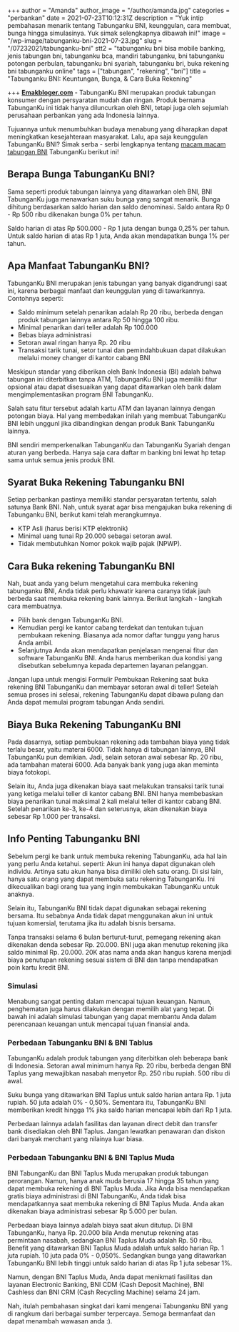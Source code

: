 +++
author = "Amanda"
author_image = "/author/amanda.jpg"
categories = "perbankan"
date = 2021-07-23T10:12:31Z
description = "Yuk intip pembahasan menarik tentang Tabunganku BNI, keunggulan, cara membuat, bunga hingga simulasinya. Yuk simak selengkapnya dibawah ini!"
image = "/wp-image/tabunganku-bni-2021-07-23.jpg"
slug = "/07232021/tabunganku-bni"
stt2 = "tabunganku bni bisa mobile banking, jenis tabungan bni, tabunganku bca, mandiri tabunganku, bni tabunganku potongan perbulan, tabunganku bni syariah, tabunganku bri, buka rekening bni tabunganku online"
tags = ["tabungan", "rekening", "bni"]
title = "Tabunganku BNI: Keuntungan, Bunga, & Cara Buka Rekening"

+++
[**Emakbloger.com**](/) - TabunganKu BNI merupakan produk tabungan konsumer dengan persyaratan mudah dan ringan. Produk bernama TabunganKu ini tidak hanya diluncurkan oleh BNI, tetapi juga oleh sejumlah perusahaan perbankan yang ada Indonesia lainnya.

Tujuannya untuk menumbuhkan budaya menabung yang diharapkan dapat meningkatkan kesejahteraan masyarakat. Lalu, apa saja keunggulan TabunganKu BNI? Simak serba - serbi lengkapnya tentang [macam macam tabungan BNI](https://www.emakbloger.com/macam-macam-tabungan-bni/08012021/) TabunganKu berikut ini!

## Berapa Bunga TabunganKu BNI?

Sama seperti produk tabungan lainnya yang ditawarkan oleh BNI, BNI TabunganKu juga menawarkan suku bunga yang sangat menarik. Bunga dihitung berdasarkan saldo harian dan saldo denominasi. Saldo antara Rp 0 - Rp 500 ribu dikenakan bunga 0% per tahun.

Saldo harian di atas Rp 500.000 - Rp 1 juta dengan bunga 0,25% per tahun. Untuk saldo harian di atas Rp 1 juta, Anda akan mendapatkan bunga 1% per tahun.

## Apa Manfaat TabunganKu BNI?

TabunganKu BNI merupakan jenis tabungan yang banyak digandrungi saat ini, karena berbagai manfaat dan keunggulan yang di tawarkannya. Contohnya seperti:

* Saldo minimum setelah penarikan adalah Rp 20 ribu, berbeda dengan produk tabungan lainnya antara Rp 50 hingga 100 ribu.
* Minimal penarikan dari teller adalah Rp 100.000
* Bebas biaya administrasi
* Setoran awal ringan hanya Rp. 20 ribu
* Transaksi tarik tunai, setor tunai dan pemindahbukuan dapat dilakukan melalui money changer di kantor cabang BNI

Meskipun standar yang diberikan oleh Bank Indonesia (BI) adalah bahwa tabungan ini diterbitkan tanpa ATM, TabunganKu BNI juga memiliki fitur opsional atau dapat disesuaikan yang dapat ditawarkan oleh bank dalam mengimplementasikan program BNI TabunganKu.

Salah satu fitur tersebut adalah kartu ATM dan layanan lainnya dengan potongan biaya. Hal yang membedakan inilah yang membuat TabunganKu BNI lebih unggunl jika dibandingkan dengan produk Bank TabunganKu lainnya.

BNI sendiri memperkenalkan TabunganKu dan TabunganKu Syariah dengan aturan yang berbeda. Hanya saja cara daftar m banking bni lewat hp tetap sama untuk semua jenis produk BNI.

## Syarat Buka Rekening Tabunganku BNI

Setiap perbankan pastinya memiliki standar persyaratan tertentu, salah satunya Bank BNI. Nah, untuk syarat agar bisa mengajukan buka rekening di Tabunganku BNI, berikut kami telah merangkumnya.

* KTP Asli (harus berisi KTP elektronik)
* Minimal uang tunai Rp 20.000 sebagai setoran awal.
* Tidak membutuhkan Nomor pokok wajib pajak (NPWP).

## Cara Buka rekening TabunganKu BNI

Nah, buat anda yang belum mengetahui cara membuka rekening tabunganku BNI, Anda tidak perlu khawatir karena caranya tidak jauh berbeda saat membuka rekening bank lainnya. Berikut langkah - langkah cara membuatnya.

* Pilih bank dengan TabunganKu BNI.
* Kemudian pergi ke kantor cabang terdekat dan tentukan tujuan pembukaan rekening. Biasanya ada nomor daftar tunggu yang harus Anda ambil.
* Selanjutnya Anda akan mendapatkan penjelasan mengenai fitur dan software TabunganKu BNI. Anda harus memberikan dua kondisi yang disebutkan sebelumnya kepada departemen layanan pelanggan.

Jangan lupa untuk mengisi Formulir Pembukaan Rekening saat buka rekening BNI TabunganKu dan membayar setoran awal di teller! Setelah semua proses ini selesai, rekening TabunganKu dapat dibawa pulang dan Anda dapat memulai program tabungan Anda sendiri.

## Biaya Buka Rekening TabunganKu BNI

Pada dasarnya, setiap pembukaan rekening ada tambahan biaya yang tidak terlalu besar, yaitu materai 6000. Tidak hanya di tabungan lainnya, BNI TabunganKu pun demikian. Jadi, selain setoran awal sebesar Rp. 20 ribu, ada tambahan materai 6000. Ada banyak bank yang juga akan meminta biaya fotokopi.

Selain itu, Anda juga dikenakan biaya saat melakukan transaksi tarik tunai yang ketiga melalui teller di kantor cabang BNI. BNI hanya membebaskan biaya penarikan tunai maksimal 2 kali melalui teller di kantor cabang BNI. Setelah penarikan ke-3, ke-4 dan seterusnya, akan dikenakan biaya sebesar Rp 1.000 per transaksi.

## Info Penting Tabunganku BNI

Sebelum pergi ke bank untuk membuka rekening TabunganKu, ada hal lain yang perlu Anda ketahui. seperti: Akun ini hanya dapat digunakan oleh individu. Artinya satu akun hanya bisa dimiliki oleh satu orang. Di sisi lain, hanya satu orang yang dapat membuka satu rekening TabunganKu. Ini dikecualikan bagi orang tua yang ingin membukakan TabunganKu untuk anaknya.

Selain itu, TabunganKu BNI tidak dapat digunakan sebagai rekening bersama. Itu sebabnya Anda tidak dapat menggunakan akun ini untuk tujuan komersial, terutama jika itu adalah bisnis bersama.

Tanpa transaksi selama 6 bulan berturut-turut, pemegang rekening akan dikenakan denda sebesar Rp. 20.000. BNI juga akan menutup rekening jika saldo minimal Rp. 20.000. 20K atas nama anda akan hangus karena menjadi biaya penutupan rekening sesuai sistem di BNI dan tanpa mendapatkan poin kartu kredit BNI.

### Simulasi

Menabung sangat penting dalam mencapai tujuan keuangan. Namun, penghematan juga harus dilakukan dengan memilih alat yang tepat. Di bawah ini adalah simulasi tabungan yang dapat membantu Anda dalam perencanaan keuangan untuk mencapai tujuan finansial anda.

### Perbedaan Tabunganku BNI & BNI Tablus

TabunganKu adalah produk tabungan yang diterbitkan oleh beberapa bank di Indonesia. Setoran awal minimum hanya Rp. 20 ribu, berbeda dengan BNI Taplus yang mewajibkan nasabah menyetor Rp. 250 ribu rupiah. 500 ribu di awal.

Suku bunga yang ditawarkan BNI Taplus untuk saldo harian antara Rp. 1 juta rupiah. 50 juta adalah 0% - 0,50%. Sementara itu, TabunganKu BNI memberikan kredit hingga 1% jika saldo harian mencapai lebih dari Rp 1 juta.

Perbedaan lainnya adalah fasilitas dan layanan direct debit dan transfer bank disediakan oleh BNI Taplus. Jangan lewatkan penawaran dan diskon dari banyak merchant yang nilainya luar biasa.

### Perbedaan Tabunganku BNI & BNI Taplus Muda

BNI TabunganKu dan BNI Taplus Muda merupakan produk tabungan perorangan. Namun, hanya anak muda berusia 17 hingga 35 tahun yang dapat membuka rekening di BNI Taplus Muda. Jika Anda bisa mendapatkan gratis biaya administrasi di BNI TabunganKu, Anda tidak bisa mendapatkannya saat membuka rekening di BNI Taplus Muda. Anda akan dikenakan biaya administrasi sebesar Rp 5.000 per bulan.

Perbedaan biaya lainnya adalah biaya saat akun ditutup. Di BNI TabunganKu, hanya Rp. 20.000 bila Anda menutup rekening atas permintaan nasabah, sedangkan BNI Taplus Muda adalah Rp. 50 ribu. Benefit yang ditawarkan BNI Taplus Muda adalah untuk saldo harian Rp. 1 juta rupiah. 10 juta pada 0% - 0,050%. Sedangkan bunga yang ditawarkan TabunganKu BNI lebih tinggi untuk saldo harian di atas Rp 1 juta sebesar 1%.

Namun, dengan BNI Taplus Muda, Anda dapat menikmati fasilitas dan layanan Electronic Banking, BNI CDM (Cash Deposit Machine), BNI Cashless dan BNI CRM (Cash Recycling Machine) selama 24 jam.

Nah, itulah pembahasan singkat dari kami mengenai Tabunganku BNI yang di rangkum dari berbagai sumber terpercaya. Semoga bermanfaat dan dapat menambah wawasan anda :).